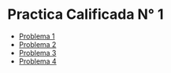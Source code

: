 # Practica Calificada N° 1

* [Problema 1](https://github.com/ratondelcongo/Introduccion-al-Computador/tree/master/2019-I/PC1-O/Problema1.cpp 'Problema1')
* [Problema 2](https://github.com/ratondelcongo/Introduccion-al-Computador/tree/master/2019-I/PC1-O/Problema2.cpp 'Problema2')
* [Problema 3](https://github.com/ratondelcongo/Introduccion-al-Computador/tree/master/2019-I/PC1-O/Problema3.cpp 'Problema3')
* [Problema 4](https://github.com/ratondelcongo/Introduccion-al-Computador/tree/master/2019-I/PC1-O/Problema4.cpp 'Problema4')
